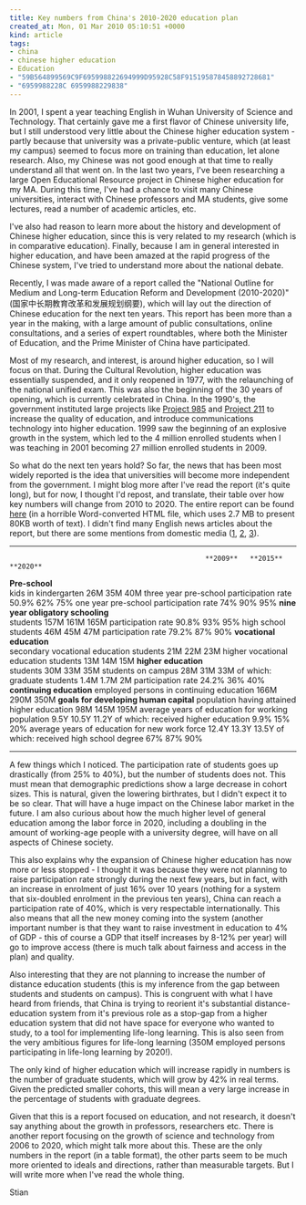 ```yaml
---
title: Key numbers from China's 2010-2020 education plan
created_at: Mon, 01 Mar 2010 05:10:51 +0000
kind: article
tags:
- china
- chinese higher education
- Education
- "59B564899569C9F695998822694999D95928C58F915195878458892728681"
- "6959988228C 6959988229838"
---
```


In 2001, I spent a year teaching English in Wuhan University of Science
and Technology. That certainly gave me a first flavor of Chinese
university life, but I still understood very little about the Chinese
higher education system - partly because that university was a
private-public venture, which (at least my campus) seemed to focus more
on training than education, let alone research. Also, my Chinese was not
good enough at that time to really understand all that went on. In the
last two years, I've been researching a large Open Educational Resource
project in Chinese higher education for my MA. During this time, I've
had a chance to visit many Chinese universities, interact with Chinese
professors and MA students, give some lectures, read a number of
academic articles, etc.

I've also had reason to learn more about the history and development of
Chinese higher education, since this is very related to my research
(which is in comparative education). Finally, because I am in general
interested in higher education, and have been amazed at the rapid
progress of the Chinese system, I've tried to understand more about the
national debate.

Recently, I was made aware of a report called the "National Outline for
Medium and Long-term Education Reform and Development (2010-2020)"
(国家中长期教育改革和发展规划纲要), which will lay out the direction of
Chinese education for the next ten years. This report has been more than
a year in the making, with a large amount of public consultations,
online consultations, and a series of expert roundtables, where both the
Minister of Education, and the Prime Minister of China have
participated.

Most of my research, and interest, is around higher education, so I will
focus on that. During the Cultural Revolution, higher education was
essentially suspended, and it only reopened in 1977, with the
relaunching of the national unified exam. This was also the beginning of
the 30 years of opening, which is currently celebrated in China. In the
1990's, the government instituted large projects like [Project
985](http://en.wikipedia.org/wiki/Project_985) and
[Project 211](http://en.wikipedia.org/wiki/Project_211) to increase the
quality of education, and introduce communications technology into
higher education. 1999 saw the beginning of an explosive growth in the
system, which led to the 4 million enrolled students when I was teaching
in 2001 becoming 27 million enrolled students in 2009.

So what do the next ten years hold? So far, the news that has been most
widely reported is the idea that universities will become more
independent from the government. I might blog more after I've read the
report (it's quite long), but for now, I thought I'd repost, and
translate, their table over how key numbers will change from 2010 to
2020. The entire report can be found
[here](http://www.moe.gov.cn/edoas/website18/zhuanti/2010zqyj/zqyjg.htm#_Toc254687644)
(in a horrible Word-converted HTML file, which uses 2.7 MB to present
80KB worth of text). I didn't find many English news articles about the
report, but there are some mentions from domestic media
([1](http://www.bjreview.com.cn/headline/txt/2010-03/01/content_249096.htm),
[2](http://www.bjreview.com.cn/headline/txt/2010-03/01/content_249096.htm),
[3](http://english.cri.cn/4406/2009/03/04/2041s460407.htm)).

--- --- --- ---
                                                    **2009**   **2015**   **2020**
**Pre-school**                                                            
kids in kindergarten                                26M        35M        40M
three year pre-school participation rate            50.9%      62%        75%
one year pre-school participation rate              74%        90%        95%
**nine year obligatory schooling**                                        
students                                            157M       161M       165M
participation rate                                  90.8%      93%        95%
high school
students                                            46M        45M        47M
participation rate                                  79.2%      87%        90%
**vocational education**                                                  
secondary vocational education students             21M        22M        23M
higher vocational education students                13M        14M        15M
**higher education**                                                      
students                                            30M        33M        35M
students on campus                                  28M        31M        33M
of which: graduate students                         1.4M       1.7M       2M
participation rate                                  24.2%      36%        40%
**continuing education**
employed persons in continuing education            166M       290M       350M
**goals for developing human capital**
population having attained higher education         98M        145M       195M
average years of education for working population   9.5Y       10.5Y      11.2Y
of which: received higher education                 9.9%       15%        20%
average years of education for new work force       12.4Y      13.3Y      13.5Y
of which: received high school degree               67%        87%        90%
--- --- --- ---

A few things which I noticed. The participation rate of students goes up
drastically (from 25% to 40%), but the number of students does not. This
must mean that demographic predictions show a large decrease in cohort
sizes. This is natural, given the lowering birthrates, but I didn't
expect it to be so clear. That will have a huge impact on the Chinese
labor market in the future. I am also curious about how the much higher
level of general education among the labor force in 2020, including a
doubling in the amount of working-age people with a university degree,
will have on all aspects of Chinese society.

This also explains why the expansion of Chinese higher education has now
more or less stopped - I thought it was because they were not planning
to raise participation rate strongly during the next few years, but in
fact, with an increase in enrolment of just 16% over 10 years (nothing
for a system that six-doubled enrolment in the previous ten years),
China can reach a participation rate of 40%, which is very respectable
internationally. This also means that all the new money coming into the
system (another important number is that they want to raise investment
in education to 4% of GDP - this of course a GDP that itself increases
by 8-12% per year) will go to improve access (there is much talk about
fairness and access in the plan) and quality.

Also interesting that they are not planning to increase the number of
distance education students (this is my inference from the gap between
students and students on campus). This is congruent with what I have
heard from friends, that China is trying to reorient it's substantial
distance-education system from it's previous role as a stop-gap from a
higher education system that did not have space for everyone who wanted
to study, to a tool for implementing life-long learning. This is also
seen from the very ambitious figures for life-long learning (350M
employed persons participating in life-long learning by 2020!).

The only kind of higher education which will increase rapidly in numbers
is the number of graduate students, which will grow by 42% in real
terms. Given the predicted smaller cohorts, this will mean a very large
increase in the percentage of students with graduate degrees.

Given that this is a report focused on education, and not research, it
doesn't say anything about the growth in professors, researchers etc.
There is another report focusing on the growth of science and technology
from 2006 to 2020, which might talk more about this. These are the only
numbers in the report (in a table format), the other parts seem to be
much more oriented to ideals and directions, rather than measurable
targets. But I will write more when I've read the whole thing.

Stian
